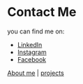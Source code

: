 # Contact Me

you can find me on:

- [LinkedIn](https://www.linkedin.com/in/fadelmatar)
- [Instagram](https://www.instagram.com/f_a_d_e_l__m_a_t_a_r/)
- [Facebook](https://www.facebook.com/fadel.matar)

[About me](index.md) | [projects](projects.md)